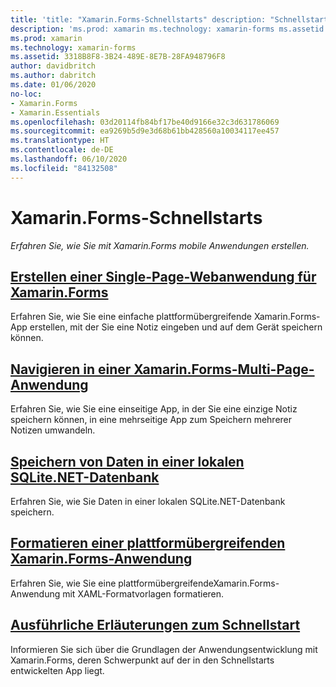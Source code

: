 ```yaml
---
title: 'title: "Xamarin.Forms-Schnellstarts" description: "Schnellstarts zur Entwicklung von Xamarin.Forms-Anwendungen mit Visual Studio und Visual Studio für Mac"'
description: 'ms.prod: xamarin ms.technology: xamarin-forms ms.assetid: 3318B8F8-3B24-489E-8E7B-28FA948796F8 author: davidbritch ms.author: dabritch ms.date: 01/06/2020 no-loc: [Xamarin.Forms, Xamarin.Essentials]'
ms.prod: xamarin
ms.technology: xamarin-forms
ms.assetid: 3318B8F8-3B24-489E-8E7B-28FA948796F8
author: davidbritch
ms.author: dabritch
ms.date: 01/06/2020
no-loc:
- Xamarin.Forms
- Xamarin.Essentials
ms.openlocfilehash: 03d20114fb84bf17be40d9166e32c3d631786069
ms.sourcegitcommit: ea9269b5d9e3d68b61bb428560a10034117ee457
ms.translationtype: HT
ms.contentlocale: de-DE
ms.lasthandoff: 06/10/2020
ms.locfileid: "84132508"
---
```

# <a name="xamarinforms-quickstarts"></a>Xamarin.Forms-Schnellstarts

_Erfahren Sie, wie Sie mit Xamarin.Forms mobile Anwendungen erstellen._

## <a name="create-a-single-page-xamarinforms-applicationsingle-pagemd"></a>[Erstellen einer Single-Page-Webanwendung für Xamarin.Forms](single-page.md)

Erfahren Sie, wie Sie eine einfache plattformübergreifende Xamarin.Forms-App erstellen, mit der Sie eine Notiz eingeben und auf dem Gerät speichern können.

## <a name="perform-navigation-in-a-multi-page-xamarinforms-applicationmulti-pagemd"></a>[Navigieren in einer Xamarin.Forms-Multi-Page-Anwendung](multi-page.md)

Erfahren Sie, wie Sie eine einseitige App, in der Sie eine einzige Notiz speichern können, in eine mehrseitige App zum Speichern mehrerer Notizen umwandeln.

## <a name="store-data-in-a-local-sqlitenet-database"></a>[Speichern von Daten in einer lokalen SQLite.NET-Datenbank](database.md)

Erfahren Sie, wie Sie Daten in einer lokalen SQLite.NET-Datenbank speichern.

## <a name="style-a-cross-platform-xamarinforms-applicationstylingmd"></a>[Formatieren einer plattformübergreifenden Xamarin.Forms-Anwendung](styling.md)

Erfahren Sie, wie Sie eine plattformübergreifendeXamarin.Forms-Anwendung mit XAML-Formatvorlagen formatieren.

## <a name="quickstart-deep-dive"></a>[Ausführliche Erläuterungen zum Schnellstart](deepdive.md)

Informieren Sie sich über die Grundlagen der Anwendungsentwicklung mit Xamarin.Forms, deren Schwerpunkt auf der in den Schnellstarts entwickelten App liegt.
